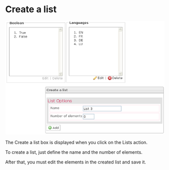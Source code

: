 <!--
created_at: '2012-04-12 17:17:25'
updated_at: '2013-03-13 13:38:37'
authors:
    - 'Jérôme Bogaerts'
contributors:
    - 'Sophie Doublet'
tags:
    - 'Manage Tests'
-->

Create a list
=============

![](../resources/tests-list.png)

The Create a list box is displayed when you click on the Lists action.

To create a list, just define the name and the number of elements.

After that, you must edit the elements in the created list and save it.


